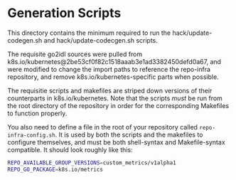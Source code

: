 Generation Scripts
==================

This directory contains the minimum required to run the
hack/update-codegen.sh and hack/update-codecgen.sh scripts.

The requisite go2idl sources were pulled from
k8s.io/kubernetes@2be53cf0f82c1518aaab3e1ad3382450defd0a67, and were
modified to change the import paths to reference the repo-infra
repository, and remove k8s.io/kubernetes-specific parts when possible.

The requisitie scripts and makefiles are striped down versions of their
counterparts in k8s.io/kubernetes.  Note that the scripts *must* be run
from the root directory of the repository in order for the corresponding
Makefiles to function properly.

You also need to define a file in the root of your repository called
`repo-infra-config.sh`.  It is used by both the scripts and the makefiles
to configure themselves, and must be both shell-syntax and Makefile-syntax
compatible.  It should look roughly like this:

```sh
REPO_AVAILABLE_GROUP_VERSIONS=custom_metrics/v1alpha1
REPO_GO_PACKAGE=k8s.io/metrics
```
